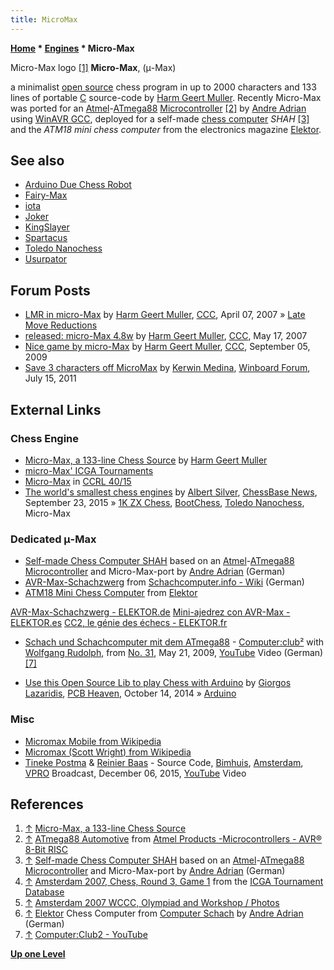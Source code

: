 ```yaml
---
title: MicroMax
---
```

**[Home](Home "Home") \* [Engines](Engines "Engines") \* Micro-Max**



 [](http://home.hccnet.nl/h.g.muller/max-src2.html) Micro-Max logo <a id="cite-note-1" href="#cite-ref-1">[1]</a> 
**Micro-Max**, (μ-Max)  

a minimalist [open source](Category:Open_Source "Category:Open Source") chess program in up to 2000 characters and 133 lines of portable [C](C "C") source-code by [Harm Geert Muller](Harm_Geert_Muller "Harm Geert Muller"). Recently Micro-Max was ported for an [Atmel](https://en.wikipedia.org/wiki/Atmel)-[ATmega88](https://en.wikipedia.org/wiki/ATmega88) [Microcontroller](https://en.wikipedia.org/wiki/Microcontroller) <a id="cite-note-2" href="#cite-ref-2">[2]</a> by [Andre Adrian](Andre_Adrian "Andre Adrian") using [WinAVR GCC](http://winavr.sourceforge.net/), deployed for a self-made [chess computer](Dedicated_Chess_Computers "Dedicated Chess Computers") *SHAH* <a id="cite-note-3" href="#cite-ref-3">[3]</a> and the *ATM18 mini chess computer* from the electronics magazine [Elektor](https://en.wikipedia.org/wiki/Elektor). 


  




## See also


* [Arduino Due Chess Robot](Robots#CRAP "Robots")
* [Fairy-Max](Fairy-Max "Fairy-Max")
* [iota](Iota "Iota")
* [Joker](Joker_NL "Joker NL")
* [KingSlayer](index.php?title=KingSlayer&action=edit&redlink=1 "KingSlayer (page does not exist)")
* [Spartacus](Spartacus "Spartacus")
* [Toledo Nanochess](Toledo "Toledo")
* [Usurpator](Usurpator "Usurpator")


## Forum Posts


* [LMR in micro-Max](http://www.talkchess.com/forum/viewtopic.php?t=12936) by [Harm Geert Muller](Harm_Geert_Muller "Harm Geert Muller"), [CCC](CCC "CCC"), April 07, 2007 » [Late Move Reductions](Late_Move_Reductions "Late Move Reductions")
* [released: micro-Max 4.8w](http://www.talkchess.com/forum/viewtopic.php?t=13837) by [Harm Geert Muller](Harm_Geert_Muller "Harm Geert Muller"), [CCC](CCC "CCC"), May 17, 2007
* [Nice game by micro-Max](http://www.talkchess.com/forum/viewtopic.php?t=29663) by [Harm Geert Muller](Harm_Geert_Muller "Harm Geert Muller"), [CCC](CCC "CCC"), September 05, 2009
* [Save 3 characters off MicroMax](http://www.open-aurec.com/wbforum/viewtopic.php?f=4&t=51887) by [Kerwin Medina](Kerwin_Medina "Kerwin Medina"), [Winboard Forum](Computer_Chess_Forums "Computer Chess Forums"), July 15, 2011


## External Links


### Chess Engine


* [Micro-Max, a 133-line Chess Source](http://home.hccnet.nl/h.g.muller/max-src2.html) by [Harm Geert Muller](Harm_Geert_Muller "Harm Geert Muller")
* [micro-Max' ICGA Tournaments](https://www.game-ai-forum.org/icga-tournaments/program.php?id=518)
* [Micro-Max](http://computerchess.org.uk/ccrl/4040/cgi/compare_engines.cgi?family=Micro-Max&print=Rating+list&print=Results+table&print=LOS+table&print=Ponder+hit+table&print=Eval+difference+table&print=Comopp+gamenum+table&print=Overlap+table&print=Score+with+common+opponents) in [CCRL 40/15](CCRL "CCRL")
* [The world's smallest chess engines](https://en.chessbase.com/post/the-world-s-smallest-chess-engines) by [Albert Silver](Albert_Silver "Albert Silver"), [ChessBase News](ChessBase "ChessBase"), September 23, 2015 » [1K ZX Chess](1K_ZX_Chess "1K ZX Chess"), [BootChess](BootChess "BootChess"), [Toledo Nanochess](Toledo "Toledo"), Micro-Max


### Dedicated μ-Max


* [Self-made Chess Computer SHAH](http://www.andreadrian.de/schach/#Selbstbau_Schachcomputer_SHAH) based on an [Atmel](https://en.wikipedia.org/wiki/Atmel)-[ATmega88](https://en.wikipedia.org/wiki/ATmega88) [Microcontroller](https://en.wikipedia.org/wiki/Microcontroller) and Micro-Max-port by [Andre Adrian](Andre_Adrian "Andre Adrian") (German)
* [AVR-Max-Schachzwerg](http://www.schach-computer.info/wiki/index.php/AVR-Max-Schachzwerg) from [Schachcomputer.info - Wiki](http://www.schach-computer.info/wiki/index.php/Hauptseite_En) (German)
* [ATM18 Mini Chess Computer](https://www.elektormagazine.com/magazine/elektor-200909/19174) from [Elektor](https://en.wikipedia.org/wiki/Elektor)


 [AVR-Max-Schachzwerg - ELEKTOR.de](https://www.elektormagazine.de/magazine/elektor-200906/3242.html)
 [Mini-ajedrez con AVR-Max - ELEKTOR.es](https://dialnet.unirioja.es/servlet/articulo?codigo=3029188)
 [CC2, le génie des échecs - ELEKTOR.fr](https://www.elektormagazine.fr/magazine/elektor-200909/11399)
* [Schach und Schachcomputer mit dem ATmega88](https://www.youtube.com/watch?v=vdPbR1agc0w) - [Computer:club²](http://www.cczwei.de/) with [Wolfgang Rudolph](http://de.wikipedia.org/wiki/Wolfgang_Rudolph_%28Moderator%29), from [No. 31](https://www.youtube.com/watch?v=1bjO1J99Ywc), May 21, 2009, [YouTube](https://en.wikipedia.org/wiki/YouTube) Video (German) <a id="cite-note-7" href="#cite-ref-7">[7]</a>


 
* [Use this Open Source Lib to play Chess with Arduino](http://pcbheaven.com/opendir/index.php?show=193ih3156lxbbd90dc9) by [Giorgos Lazaridis](http://pcbheaven.com/opendir/index.php?author=Giorgos%20Lazaridis), [PCB Heaven](http://www.pcbheaven.com/), October 14, 2014 » [Arduino](Arduino "Arduino")


### Misc


* [Micromax Mobile from Wikipedia](https://en.wikipedia.org/wiki/Micromax_Mobile)
* [Micromax (Scott Wright) from Wikipedia](https://en.wikipedia.org/wiki/Micromax)
* [Tineke Postma](Category:Tineke_Postma "Category:Tineke Postma") & [Reinier Baas](https://nl.wikipedia.org/wiki/Reinier_Baas) - Source Code, [Bimhuis](https://en.wikipedia.org/wiki/Bimhuis), [Amsterdam](https://en.wikipedia.org/wiki/Amsterdam), [VPRO](https://en.wikipedia.org/wiki/VPRO) Broadcast, December 06, 2015, [YouTube](https://en.wikipedia.org/wiki/YouTube) Video


 
## References


1. <a id="cite-ref-1" href="#cite-note-1">↑</a> [Micro-Max, a 133-line Chess Source](http://home.hccnet.nl/h.g.muller/max-src2.html)
2. <a id="cite-ref-2" href="#cite-note-2">↑</a> [ATmega88 Automotive](http://www.atmel.com/dyn/products/product_card.asp?part_id=3757) from [Atmel Products -Microcontrollers - AVR® 8-Bit RISC](http://www.atmel.com/products/AVR/)
3. <a id="cite-ref-3" href="#cite-note-3">↑</a> [Self-made Chess Computer SHAH](http://www.andreadrian.de/schach/#Selbstbau_Schachcomputer_SHAH) based on an [Atmel](https://en.wikipedia.org/wiki/Atmel)-[ATmega88](https://en.wikipedia.org/wiki/ATmega88) [Microcontroller](https://en.wikipedia.org/wiki/Microcontroller) and Micro-Max-port by [Andre Adrian](Andre_Adrian "Andre Adrian") (German)
4. <a id="cite-ref-4" href="#cite-note-4">↑</a> [Amsterdam 2007, Chess, Round 3, Game 1](https://www.game-ai-forum.org/icga-tournaments/round.php?tournament=173&round=3&id=1) from the [ICGA Tournament Database](https://www.game-ai-forum.org/icga-tournaments/)
5. <a id="cite-ref-5" href="#cite-note-5">↑</a> [Amsterdam 2007 WCCC, Olympiad and Workshop / Photos](https://www.game-ai-forum.org/icga-tournaments/event_info.php?id=15)
6. <a id="cite-ref-6" href="#cite-note-6">↑</a> [Elektor](https://en.wikipedia.org/wiki/Elektor) Chess Computer from [Computer Schach](http://www.andreadrian.de/schach/) by [Andre Adrian](Andre_Adrian "Andre Adrian") (German)
7. <a id="cite-ref-7" href="#cite-note-7">↑</a> [Computer:Club2 - YouTube](https://www.youtube.com/user/computerclubzwei)

**[Up one Level](Engines "Engines")**







 
